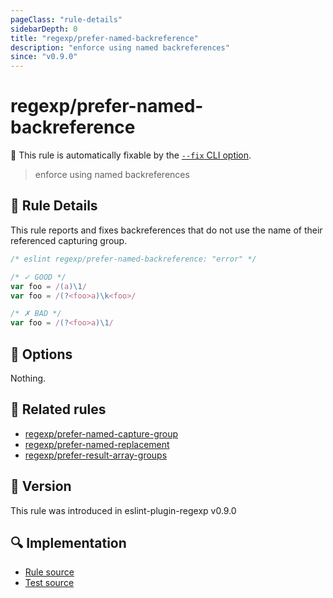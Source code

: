```yaml
---
pageClass: "rule-details"
sidebarDepth: 0
title: "regexp/prefer-named-backreference"
description: "enforce using named backreferences"
since: "v0.9.0"
---
```

# regexp/prefer-named-backreference

🔧 This rule is automatically fixable by the [`--fix` CLI option](https://eslint.org/docs/latest/user-guide/command-line-interface#--fix).

<!-- end auto-generated rule header -->

> enforce using named backreferences

## :book: Rule Details

This rule reports and fixes backreferences that do not use the name of their referenced capturing group.

<eslint-code-block fix>

```js
/* eslint regexp/prefer-named-backreference: "error" */

/* ✓ GOOD */
var foo = /(a)\1/
var foo = /(?<foo>a)\k<foo>/

/* ✗ BAD */
var foo = /(?<foo>a)\1/
```

</eslint-code-block>

## :wrench: Options

Nothing.

## :couple: Related rules

- [regexp/prefer-named-capture-group]
- [regexp/prefer-named-replacement]
- [regexp/prefer-result-array-groups]

[regexp/prefer-named-capture-group]: ./prefer-named-capture-group.md
[regexp/prefer-named-replacement]: ./prefer-named-replacement.md
[regexp/prefer-result-array-groups]: ./prefer-result-array-groups.md

## :rocket: Version

This rule was introduced in eslint-plugin-regexp v0.9.0

## :mag: Implementation

- [Rule source](https://github.com/ota-meshi/eslint-plugin-regexp/blob/master/lib/rules/prefer-named-backreference.ts)
- [Test source](https://github.com/ota-meshi/eslint-plugin-regexp/blob/master/tests/lib/rules/prefer-named-backreference.ts)
